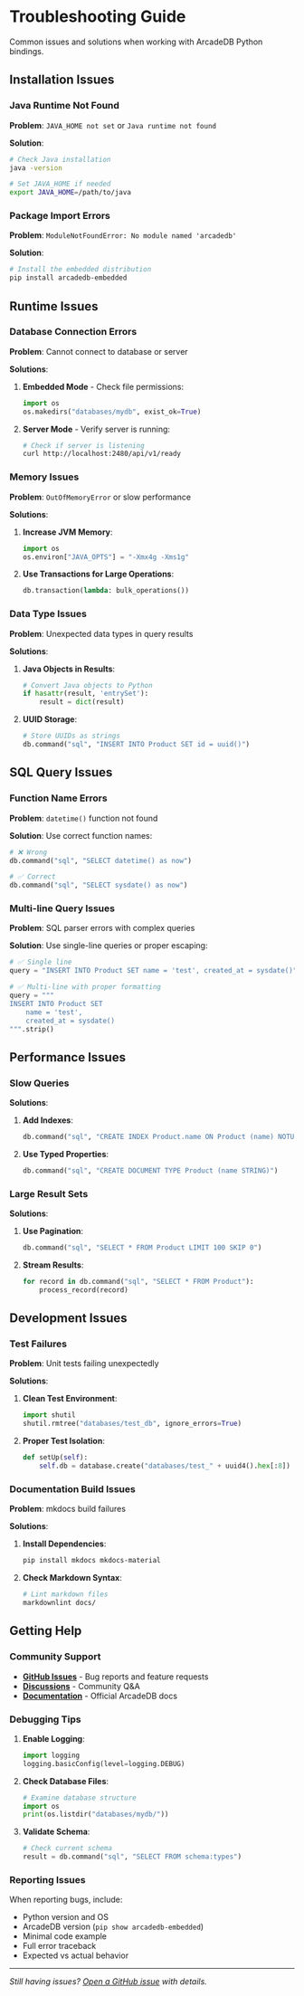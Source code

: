 # Troubleshooting Guide

Common issues and solutions when working with ArcadeDB Python bindings.

## Installation Issues

### Java Runtime Not Found

**Problem**: `JAVA_HOME not set` or `Java runtime not found`

**Solution**:
```bash
# Check Java installation
java -version

# Set JAVA_HOME if needed
export JAVA_HOME=/path/to/java
```

### Package Import Errors

**Problem**: `ModuleNotFoundError: No module named 'arcadedb'`

**Solution**:
```bash
# Install the embedded distribution
pip install arcadedb-embedded
```

## Runtime Issues

### Database Connection Errors

**Problem**: Cannot connect to database or server

**Solutions**:

1. **Embedded Mode** - Check file permissions:
   ```python
   import os
   os.makedirs("databases/mydb", exist_ok=True)
   ```

2. **Server Mode** - Verify server is running:
   ```bash
   # Check if server is listening
   curl http://localhost:2480/api/v1/ready
   ```

### Memory Issues

**Problem**: `OutOfMemoryError` or slow performance

**Solutions**:

1. **Increase JVM Memory**:
   ```python
   import os
   os.environ["JAVA_OPTS"] = "-Xmx4g -Xms1g"
   ```

2. **Use Transactions for Large Operations**:
   ```python
   db.transaction(lambda: bulk_operations())
   ```

### Data Type Issues

**Problem**: Unexpected data types in query results

**Solutions**:

1. **Java Objects in Results**:
   ```python
   # Convert Java objects to Python
   if hasattr(result, 'entrySet'):
       result = dict(result)
   ```

2. **UUID Storage**:
   ```python
   # Store UUIDs as strings
   db.command("sql", "INSERT INTO Product SET id = uuid()")
   ```

## SQL Query Issues

### Function Name Errors

**Problem**: `datetime()` function not found

**Solution**: Use correct function names:
```python
# ❌ Wrong
db.command("sql", "SELECT datetime() as now")

# ✅ Correct
db.command("sql", "SELECT sysdate() as now")
```

### Multi-line Query Issues

**Problem**: SQL parser errors with complex queries

**Solution**: Use single-line queries or proper escaping:
```python
# ✅ Single line
query = "INSERT INTO Product SET name = 'test', created_at = sysdate()"

# ✅ Multi-line with proper formatting
query = """
INSERT INTO Product SET
    name = 'test',
    created_at = sysdate()
""".strip()
```

## Performance Issues

### Slow Queries

**Solutions**:

1. **Add Indexes**:
   ```python
   db.command("sql", "CREATE INDEX Product.name ON Product (name) NOTUNIQUE")
   ```

2. **Use Typed Properties**:
   ```python
   db.command("sql", "CREATE DOCUMENT TYPE Product (name STRING)")
   ```

### Large Result Sets

**Solutions**:

1. **Use Pagination**:
   ```python
   db.command("sql", "SELECT * FROM Product LIMIT 100 SKIP 0")
   ```

2. **Stream Results**:
   ```python
   for record in db.command("sql", "SELECT * FROM Product"):
       process_record(record)
   ```

## Development Issues

### Test Failures

**Problem**: Unit tests failing unexpectedly

**Solutions**:

1. **Clean Test Environment**:
   ```python
   import shutil
   shutil.rmtree("databases/test_db", ignore_errors=True)
   ```

2. **Proper Test Isolation**:
   ```python
   def setUp(self):
       self.db = database.create("databases/test_" + uuid4().hex[:8])
   ```

### Documentation Build Issues

**Problem**: mkdocs build failures

**Solutions**:

1. **Install Dependencies**:
   ```bash
   pip install mkdocs mkdocs-material
   ```

2. **Check Markdown Syntax**:
   ```bash
   # Lint markdown files
   markdownlint docs/
   ```

## Getting Help

### Community Support

- **[GitHub Issues](https://github.com/humemai/arcadedb-embedded-python/issues)** - Bug reports and feature requests
- **[Discussions](https://github.com/humemai/arcadedb-embedded-python/discussions)** - Community Q&A
- **[Documentation](https://docs.arcadedb.com/)** - Official ArcadeDB docs

### Debugging Tips

1. **Enable Logging**:
   ```python
   import logging
   logging.basicConfig(level=logging.DEBUG)
   ```

2. **Check Database Files**:
   ```python
   # Examine database structure
   import os
   print(os.listdir("databases/mydb/"))
   ```

3. **Validate Schema**:
   ```python
   # Check current schema
   result = db.command("sql", "SELECT FROM schema:types")
   ```

### Reporting Issues

When reporting bugs, include:

- Python version and OS
- ArcadeDB version (`pip show arcadedb-embedded`)
- Minimal code example
- Full error traceback
- Expected vs actual behavior

---

*Still having issues? [Open a GitHub issue](https://github.com/humemai/arcadedb-embedded-python/issues/new) with details.*
